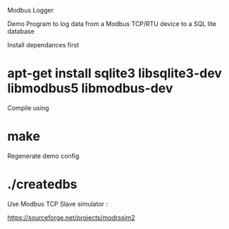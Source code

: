 Modbus Logger

Demo Program to log data from a Modbus TCP/RTU device to a SQL lite database

Install dependances first

# apt-get install sqlite3 libsqlite3-dev libmodbus5 libmodbus-dev

Compile using 

# make

Regenerate demo config 

# ./createdbs

Use Modbus TCP Slave simulator :

https://sourceforge.net/projects/modrssim2
